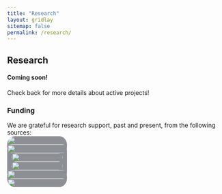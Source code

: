 ```yaml
---
title: "Research"
layout: gridlay
sitemap: false
permalink: /research/
---
```


<!-- <style> -->
<!-- iframe { -->
<!--   height: 100%; -->
<!--   width: 175px !important; -->
<!--   display: inline; -->
<!--   vertical-align:middle; -->
<!--   margin:0px !important; -->
<!--   padding:0px !important; -->
<!--   width: 175px; -->
<!--   display: inline; -->
<!--   vertical-align:middle; -->
<!--   border: 1px solid red; -->
<!-- } -->
<!-- .col-md-3 { -->
<!--   margin:0px !important; -->
<!--   padding:0px !important; -->
<!--   overflow:hidden; -->
<!--   display: table-cell; -->
<!--   text-align:center; -->
<!--   background: white; -->
<!--   width: 175px; -->
<!--   border: 0px solid transparent; -->
<!--   border-radius:20px; -->
<!-- } -->
<!-- </style> -->

<style>
img{
  border-radius: 10px;
}
.col-md-3 {
  margin-top:10px;
  margin-bottom:10px;
  padding:0px;
  display:block;
  overflow:hidden;
  text-align:center;
  display: table-cell;
  background: white;
  border-radius: 20px;
  height: auto;
  <!-- border: 1px solid black; -->
}
iframe {
  margin:0;
  padding:0;
  width: 175px;
  display: inline;
  vertical-align: middle;
}
.light-bg {
  margin-top:10px;
  margin-bottom:10px;
  padding:0px;
  display:block;
  overflow:hidden;
  text-align:center;
  display: table-cell;
  background: #8c8f94;
  border-radius: 20px;
  height: auto;
  <!-- border: 1px solid black; -->
}
</style>

  <!-- border: 5px solid red; -->
  <!-- margin-bottom:5px; -->
  <!-- margin-left:5px; -->
  <!-- float: none; -->

## Research

<div class="jumbotron">
<div class="row align-items-end">
<div class="col-md-9 col-sm-12">
 <h4>Coming soon!</h4>
Check back for more details about active projects!
</div>
</div>
</div>

<div class="jumbotron">
<div class="row align-items-end">
<div class="col-md-9 col-sm-12">
 <h3>Funding</h3>
We are grateful for research support, past and present, from the following sources:

<div class="light-bg">
  <a href="https://www.simonsfoundation.org/"><img src="{{ site.url }}{{site.baseurl }}/images/funders/Simons.png" width="100%" style="max-width:200px"/></a>  <a href="https://www.tri.global/"><img src="{{ site.url }}{{site.baseurl }}/images/funders/TRI.png" width="100%" style="max-width:200px"/></a>
<a href="https://firstsolar.com/"><img src="{{ site.url }}{{site.baseurl }}/images/funders/FSLR.png" width="100%" style="max-width:120px"/></a>  <a href="https://www.nsf.gov/"><img src="{{ site.url }}{{site.baseurl }}/images/funders/NSF.png" width="100%" style="max-width:120px"/></a>  <a href="https://www.netl.doe.gov/"><img src="{{ site.url }}{{site.baseurl }}/images/funders/NETL.png" width="100%" style="max-width:200px"/></a>  <a href="https://arl.devcom.army.mil/"><img src="{{ site.url }}{{site.baseurl }}/images/funders/ARL.png" width="100%" style="max-width:200px"/></a>
</div>
</div>
</div>
</div>



